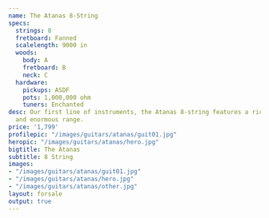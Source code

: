 ```yaml
---
name: The Atanas 8-String
specs:
  strings: 8
  fretboard: Fanned
  scalelength: 9000 in
  woods:
    body: A
    fretboard: B
    neck: C
  hardware:
    pickups: ASDF
    pots: 1,000,000 ohm
    tuners: Enchanted
desc: Our first line of instruments, the Atanas 8-string features a rich, deep tone
  and enormous range.
price: '1,799'
profilepic: "/images/guitars/atanas/guit01.jpg"
heropic: "/images/guitars/atanas/hero.jpg"
bigtitle: The Atanas
subtitle: 8 String
images:
- "/images/guitars/atanas/guit01.jpg"
- "/images/guitars/atanas/hero.jpg"
- "/images/guitars/atanas/other.jpg"
layout: forsale
output: true
---
```


